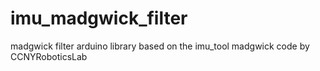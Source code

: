 # imu_madgwick_filter
madgwick filter arduino library based on the imu_tool madgwick code by CCNYRoboticsLab
